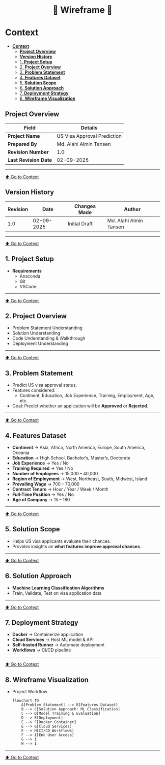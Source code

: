 <div align="center">
<h1>📑 Wireframe 📑</h1>
</div>

# **Context**
- [**Context**](#context)
  - [**Project Overview**](#project-overview)
  - [**Version History**](#version-history)
  - [1. **Project Setup**](#1-project-setup)
  - [2. **Project Overview**](#2-project-overview)
  - [3. **Problem Statement**](#3-problem-statement)
  - [4. **Features Dataset**](#4-features-dataset)
  - [5. **Solution Scope**](#5-solution-scope)
  - [6. **Solution Approach**](#6-solution-approach)
  - [7. **Deployment Strategy**](#7-deployment-strategy)
  - [8. **Wireframe Visualization**](#8-wireframe-visualization)

## **Project Overview**

| Field                  | Details                     |
| ---------------------- | --------------------------- |
| **Project Name**       | US Visa Approval Prediction |
| **Prepared By**        | Md. Alahi Almin Tansen      |
| **Revision Number**    | 1.0                         |
| **Last Revision Date** | 02-09-2025                  |

---
[⬆️ Go to Context](#context)

## **Version History**

| Revision | Date       | Changes Made  | Author                 |
| -------- | ---------- | ------------- | ---------------------- |
| 1.0      | 02-09-2025 | Initial Draft | Md. Alahi Almin Tansen |

---
[⬆️ Go to Context](#context)

## 1. **Project Setup**

- **Requirements**
  - Anaconda
  - Git
  - VSCode

---
[⬆️ Go to Context](#context)

## 2. **Project Overview**

- Problem Statement Understanding
- Solution Understanding
- Code Understanding & Walkthrough
- Deployment Understanding

---
[⬆️ Go to Context](#context)

## 3. **Problem Statement**

- Predict US visa approval status.
- Features considered:
  - Continent, Education, Job Experience, Training, Employment, Age, etc.
- Goal: Predict whether an application will be **Approved** or **Rejected**.

---
[⬆️ Go to Context](#context)

## 4. **Features Dataset**

- **Continent** → Asia, Africa, North America, Europe, South America, Oceania
- **Education** → High School, Bachelor’s, Master’s, Doctorate
- **Job Experience** → Yes / No
- **Training Required** → Yes / No
- **Number of Employees** → 15,000 – 40,000
- **Region of Employment** → West, Northeast, South, Midwest, Island
- **Prevailing Wage** → 700 – 70,000
- **Contract Tenure** → Hour / Year / Week / Month
- **Full-Time Position** → Yes / No
- **Age of Company** → 15 – 180

---
[⬆️ Go to Context](#context)

## 5. **Solution Scope**

- Helps US visa applicants evaluate their chances.
- Provides insights on **what features improve approval chances**.

---
[⬆️ Go to Context](#context)

## 6. **Solution Approach**

- **Machine Learning Classification Algorithms**
- Train, Validate, Test on visa application data

---
[⬆️ Go to Context](#context)

## 7. **Deployment Strategy**

- **Docker** → Containerize application
- **Cloud Services** → Host ML model & API
- **Self-hosted Runner** → Automate deployment
- **Workflows** → CI/CD pipeline

---
[⬆️ Go to Context](#context)

## 8. **Wireframe Visualization**

- Project Workflow

  ```mermaid
  flowchart TD
      A[Problem Statement] --> B[Features Dataset]
      B --> C[Solution Approach: ML Classification]
      C --> D[Model Training & Evaluation]
      D --> E[Deployment]
      E --> F[Docker Container]
      E --> G[Cloud Services]
      E --> H[CI/CD Workflows]
      F --> I[End User Access]
      G --> I
      H --> I
  ```

---
[⬆️ Go to Context](#context)
